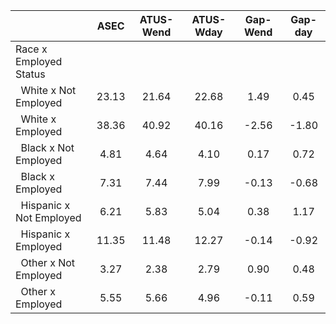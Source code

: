 
|                      |         ASEC |    ATUS-Wend |    ATUS-Wday |     Gap-Wend |      Gap-day |
| -------------------- | :----------: | :----------: | :----------: | :----------: | :----------: |
| Race x Employed Status |              |              |              |              |              |
| &nbsp;&nbsp;White x Not Employed |        23.13 |        21.64 |        22.68 |         1.49 |         0.45 |
| &nbsp;&nbsp;White x Employed |        38.36 |        40.92 |        40.16 |        -2.56 |        -1.80 |
| &nbsp;&nbsp;Black x Not Employed |         4.81 |         4.64 |         4.10 |         0.17 |         0.72 |
| &nbsp;&nbsp;Black x Employed |         7.31 |         7.44 |         7.99 |        -0.13 |        -0.68 |
| &nbsp;&nbsp;Hispanic x Not Employed |         6.21 |         5.83 |         5.04 |         0.38 |         1.17 |
| &nbsp;&nbsp;Hispanic x Employed |        11.35 |        11.48 |        12.27 |        -0.14 |        -0.92 |
| &nbsp;&nbsp;Other x Not Employed |         3.27 |         2.38 |         2.79 |         0.90 |         0.48 |
| &nbsp;&nbsp;Other x Employed |         5.55 |         5.66 |         4.96 |        -0.11 |         0.59 |

